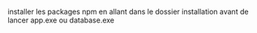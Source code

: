  installer les packages npm en allant dans le dossier installation avant de lancer app.exe ou database.exe
